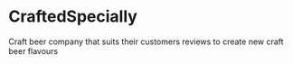 # CraftedSpecially
Craft beer company that suits their customers reviews to create new craft beer flavours
